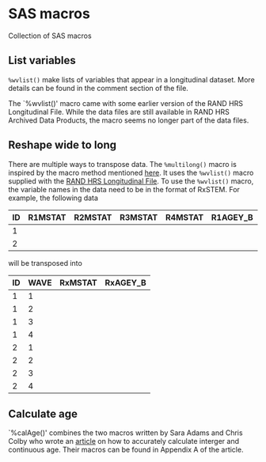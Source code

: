 # SAS macros

Collection of SAS macros

## List variables 
`%wvlist()` make lists of variables that appear in a longitudinal dataset. More details can be found in the comment section of the file.

The `%wvlist()' macro came with some earlier version of the RAND HRS Longitudinal File. While the data files are still available in RAND HRS Archived Data Products, the macro seems no longer part of the data files.

## Reshape wide to long

There are multiple ways to transpose data. The `%multilong()` macro is inspired by the macro method mentioned [here](http://easysas.blogspot.com/2011/01/reshape-data-set-from-wide-to-long.html). It uses the `%wvlist()` macro supplied with the [RAND HRS Longitudinal File](https://www.rand.org/well-being/social-and-behavioral-policy/centers/aging/dataprod/hrs-data.html). 
To use the `%wvlist()` macro, the variable names in the data need to be in the format of RxSTEM. For example, the following data
  
| ID |  R1MSTAT |  R2MSTAT |  R3MSTAT |  R4MSTAT |  R1AGEY_B |  R2AGEY_B |  R3AGEY_B |  R4AGEY_B |
|----|----------|----------|----------|----------|-----------|-----------|-----------|-----------|
| 1  |          |          |          |          |           |           |           |           |
| 2  |          |          |          |          |           |           |           |           |

will be transposed into

| ID |  WAVE |  RxMSTAT |  RxAGEY_B |
|----|-------|----------|-----------|
| 1  | 1     |          |           |
| 1  | 2     |          |           |
| 1  | 3     |          |           |
| 1  | 4     |          |           |
| 2  | 1     |          |           |
| 2  | 2     |          |           |
| 2  | 3     |          |           |
| 2  | 4     |          |           |

## Calculate age
`%calAge()' combines the two macros written by Sara Adams and Chris Colby who wrote an [article](https://www.lexjansen.com/wuss/2009/cod/COD-Adams.pdf) on how to accurately calculate interger and continuous age. Their macros can be found in Appendix A of the article.
